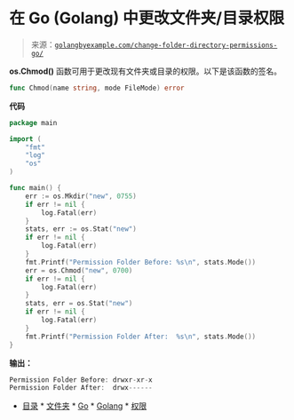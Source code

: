 <!--yml 

分类：未分类 

日期：2024-10-13 06:17:37 

--> 

# 在 Go (Golang) 中更改文件夹/目录权限 

> 来源：[`golangbyexample.com/change-folder-directory-permissions-go/`](https://golangbyexample.com/change-folder-directory-permissions-go/) 

**os.Chmod()** 函数可用于更改现有文件夹或目录的权限。以下是该函数的签名。

```go
func Chmod(name string, mode FileMode) error
```

**代码** 

```go
package main

import (
    "fmt"
    "log"
    "os"
)

func main() {
    err := os.Mkdir("new", 0755)
    if err != nil {
        log.Fatal(err)
    }
    stats, err := os.Stat("new")
    if err != nil {
        log.Fatal(err)
    }
    fmt.Printf("Permission Folder Before: %s\n", stats.Mode())
    err = os.Chmod("new", 0700)
    if err != nil {
        log.Fatal(err)
    }
    stats, err = os.Stat("new")
    if err != nil {
        log.Fatal(err)
    }
    fmt.Printf("Permission Folder After:  %s\n", stats.Mode())
}
```

**输出：** 

```go
Permission Folder Before: drwxr-xr-x
Permission Folder After:  drwx------
```

+   [目录](https://golangbyexample.com/tag/directory/) *   [文件夹](https://golangbyexample.com/tag/folder/) *   [Go](https://golangbyexample.com/tag/go/) *   [Golang](https://golangbyexample.com/tag/golang/) *   [权限](https://golangbyexample.com/tag/permissions/) 
